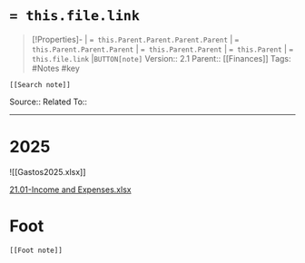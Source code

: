 # `= this.file.link`
>[!Properties]- | `= this.Parent.Parent.Parent.Parent` |  `= this.Parent.Parent.Parent` | `= this.Parent.Parent` | `= this.Parent` | `= this.file.link` |`BUTTON[note]` 
>Version:: 2.1
>Parent:: [[Finances]]
>Tags: #Notes #key 
```meta-bind-embed
[[Search note]]
```
Source::
Related To::
***
# 2025
![[Gastos2025.xlsx]]

[21.01-Income and Expenses.xlsx](file:///C:%5CJD-AFF%5C20-Arnau%5C21-Finances%5C21.01%20Income%20And%20Expenses%5C21.01-Income%20and%20Expenses.xlsx)

# Foot
```meta-bind-embed
[[Foot note]]
``` 